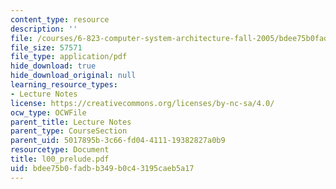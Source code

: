 ```yaml
---
content_type: resource
description: ''
file: /courses/6-823-computer-system-architecture-fall-2005/bdee75b0fadbb349b0c43195caeb5a17_l00_prelude.pdf
file_size: 57571
file_type: application/pdf
hide_download: true
hide_download_original: null
learning_resource_types:
- Lecture Notes
license: https://creativecommons.org/licenses/by-nc-sa/4.0/
ocw_type: OCWFile
parent_title: Lecture Notes
parent_type: CourseSection
parent_uid: 5017895b-3c66-fd04-4111-19382827a0b9
resourcetype: Document
title: l00_prelude.pdf
uid: bdee75b0-fadb-b349-b0c4-3195caeb5a17
---
```

